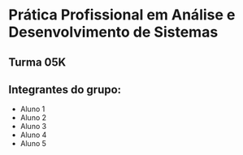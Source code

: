 # Prática Profissional em Análise e Desenvolvimento de Sistemas

## Turma 05K

## Integrantes do grupo:

* Aluno 1
* Aluno 2
* Aluno 3
* Aluno 4
* Aluno 5

